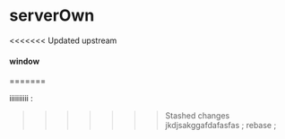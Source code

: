 # serverOwn
<<<<<<< Updated upstream
####    window 
=======



iiiiiiiiii :
>>>>>>> Stashed changes
jkdjsakggafdafasfas   ; rebase ; 
